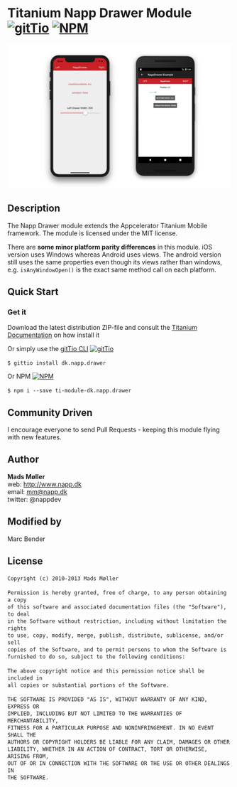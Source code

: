# Titanium Napp Drawer Module [![gitTio](http://gitt.io/badge.svg)](http://gitt.io/component/dk.napp.drawer) [![NPM](https://img.shields.io/npm/v/ti-module-dk.napp.drawer.svg?style=flat-square)](https://www.npmjs.com/package/ti-module-dk.napp.drawer)

<img src="./example-cross-platform.jpg" alt="Cross Platform Example (iOS / Android)" width="800" />

## Description

The Napp Drawer module extends the Appcelerator Titanium Mobile framework. 
The module is licensed under the MIT license.

There are **some minor platform parity differences** in this module. iOS version uses Windows whereas Android uses views. The android version still uses the same properties even though its views rather than windows, e.g. `isAnyWindowOpen()` is the exact same method call on each platform. 

## Quick Start

### Get it

Download the latest distribution ZIP-file and consult the [Titanium Documentation](http://docs.appcelerator.com/titanium/latest/#!/guide/Using_a_Module) on how install it

Or simply use the [gitTio CLI](http://gitt.io/cli) [![gitTio](http://gitt.io/badge.svg)](http://gitt.io/component/dk.napp.drawer)

`$ gittio install dk.napp.drawer`

Or NPM [![NPM](https://img.shields.io/npm/v/ti-module-dk.napp.drawer.svg?style=flat-square)](https://www.npmjs.com/package/ti-module-dk.napp.drawer)

`$ npm i --save ti-module-dk.napp.drawer`

## Community Driven

I encourage everyone to send Pull Requests - keeping this module flying with new features.

## Author

**Mads Møller**  
web: http://www.napp.dk  
email: mm@napp.dk  
twitter: @nappdev  

## Modified by
Marc Bender

## License

    Copyright (c) 2010-2013 Mads Møller

    Permission is hereby granted, free of charge, to any person obtaining a copy
    of this software and associated documentation files (the "Software"), to deal
    in the Software without restriction, including without limitation the rights
    to use, copy, modify, merge, publish, distribute, sublicense, and/or sell
    copies of the Software, and to permit persons to whom the Software is
    furnished to do so, subject to the following conditions:

    The above copyright notice and this permission notice shall be included in
    all copies or substantial portions of the Software.

    THE SOFTWARE IS PROVIDED "AS IS", WITHOUT WARRANTY OF ANY KIND, EXPRESS OR
    IMPLIED, INCLUDING BUT NOT LIMITED TO THE WARRANTIES OF MERCHANTABILITY,
    FITNESS FOR A PARTICULAR PURPOSE AND NONINFRINGEMENT. IN NO EVENT SHALL THE
    AUTHORS OR COPYRIGHT HOLDERS BE LIABLE FOR ANY CLAIM, DAMAGES OR OTHER
    LIABILITY, WHETHER IN AN ACTION OF CONTRACT, TORT OR OTHERWISE, ARISING FROM,
    OUT OF OR IN CONNECTION WITH THE SOFTWARE OR THE USE OR OTHER DEALINGS IN
    THE SOFTWARE.

